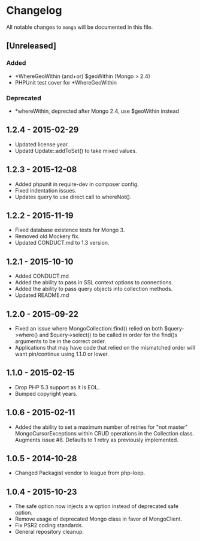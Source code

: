 # Changelog

All notable changes to `monga` will be documented in this file.

## [Unreleased]

### Added

- *WhereGeoWithin (and+or) $geoWithin (Mongo > 2.4)
- PHPUnit test cover for *WhereGeoWithin

### Deprecated

- *whereWithin, deprected after Mongo 2.4, use $geoWithin instead

## 1.2.4 - 2015-02-29

- Updated license year.
- Updatd Update::addToSet() to take mixed values.

## 1.2.3 - 2015-12-08

- Added phpunit in require-dev in composer config.
- Fixed indentation issues.
- Updates query to use direct call to whereNot().

## 1.2.2 - 2015-11-19
- Fixed database existence tests for Mongo 3.
- Removed old Mockery fix.
- Updated CONDUCT.md to 1.3 version.

## 1.2.1 - 2015-10-10
- Added CONDUCT.md
- Added the ability to pass in SSL context options to connections.
- Added the ability to pass query objects into collection methods.
- Updated README.md

## 1.2.0 - 2015-09-22
- Fixed an issue where MongoCollection::find() relied on both $query->where()
and $query->select() to be called in order for the find()s arguments to be in
the correct order.
- Applications that may have code that relied on the mismatched order will want
pin/continue using 1.1.0 or lower.

## 1.1.0 - 2015-02-15
- Drop PHP 5.3 support as it is EOL.
- Bumped copyright years.

## 1.0.6 - 2015-02-11
- Added the ability to set a maximum number of retries for "not master"
MongoCursorExceptions within CRUD operations in the Collection class. Augments
issue #8. Defaults to 1 retry as previously implemented.

## 1.0.5 - 2014-10-28
- Changed Packagist vendor to league from php-loep.

## 1.0.4 - 2015-10-23
- The safe option now injects a w option instead of deprecated safe option.
- Remove usage of deprecated Mongo class in favor of MongoClient.
- Fix PSR2 coding standards.
- General repository cleanup.
